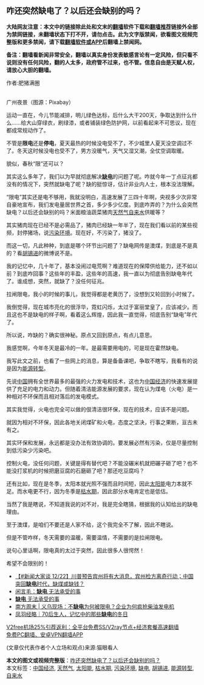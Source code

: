  <h2>咋还突然缺电了？以后还会缺别的吗？</h2> <p class="notice"><b>大陆网友注意：本文中的链接除此处和文末的<a href="https://github.com/bannedbook/fanqiang" >翻墙</a>软件下载和<a href="https://github.com/killgcd/justmysocks/blob/master/README.md">翻墙推荐</a>链接外全部为禁网链接，未翻墙状态下打不开，请勿点击。此为文字版禁闻，欲看图文视频完整版和更多禁闻，请下载<a href="https://github.com/bannedbook/fanqiang">翻墙软件或APP</a>后翻墙上禁闻网。</p><p>备注：翻墙看新闻非常安全，翻墙以真实身份发表敏感言论有一定风险，但只看不说则没有任何风险，翻的人太多，政府管不过来，也不管。信息自由是天赋人权，请放心大胆的翻墙。</b></p>  <div class="entry"> <p>作者:肥猪满圈</p> <p><br /> 广州夜景（图源：Pixabay） </p> <p> 运动一直在，今儿节能减排，明儿绿色达标，后什么大干200天，争取达到什么什么&hellip;&hellip;给大山穿绿衣，刷绿漆，或者铺装绿色防护网，以前看起来不可思议，现在都成常规动作了。 </p> <p>不管是<strong>限电</strong>还是<strong>停电</strong>，夏天最热的时候没电受不了，不少城里人夏天没空调过不了。冬天这时候没电也受不了，男方没暖气，天气又湿又潮，全仗空调取暖。 </p> <p>貌似，春秋“限”还可以？ </p> <p>其实这么多年了，我们以为早就彻底解决<strong><a href="https://www.bannedbook.org/bnews/tag/%E7%BC%BA%E7%94%B5/" class="st_tag internal_tag" rel="tag" title="标签 缺电 下的日志">缺电</a></strong>的问题了呢。咋就今年一丁点征兆都没有的情况下，突然就缺电了呢？缺的挺惊讶，估计非业内人士，根本没法理解。 </p>  <p>“限电”其实还是电不够用，我就没明白，高速发展了三四十年啊，央视多少次非常自豪地宣布，我们发电量居世界之首，多少多少亿度。到底咋弄的？为什么会突然缺电？以后还会缺别的吗？米面粮油蔬菜猪肉<a href="https://www.bannedbook.org/bnews/tag/%e5%a4%a9%e7%84%b6%e6%b0%94/" class="st_tag internal_tag" rel="tag" title="标签 天然气 下的日志">天然气</a><a href="https://www.bannedbook.org/bnews/tag/%E8%87%AA%E6%9D%A5%E6%B0%B4/" class="st_tag internal_tag" rel="tag" title="标签 自来水 下的日志">自来水</a>供暖等？ </p> <p>其实猪肉现在已经不是必需品了，猪肉已经缺一年半了，现在我们看以前的某些视频，封停猪场，说<a href="https://www.bannedbook.org/bnews/tag/%e6%b1%a1%e6%9f%93%e7%8e%af%e5%a2%83/" class="st_tag internal_tag" rel="tag" title="标签 污染环境 下的日志">污染环境</a>。现在好，不污染了，猪没了。 </p> <p>而这一切，凡此种种，到底是哪个环节出问题了？缺电网传是澳煤，到底是不是真的？看<a href="https://www.bannedbook.org/bnews/tag/%e8%83%a1%e9%94%a1%e8%bf%9b/" class="st_tag internal_tag" rel="tag" title="标签 胡锡进 下的日志">胡锡进</a>的微博说不是。 </p> <p>我的记忆中，几十年了，基本没闹过电荒啊？难道现在的保障供给能力，还不如以前？到底咋回事？这些年的丰盈，这些年的高速，我一直以为彻底告别缺电年代了。谁成想，突然，就缺了？没任何征兆。 </p> <p>拉闸限电，我小的时候的事儿，我觉得都是老黄历了，没想到又轮回到小时候了。 </p> <p>我倒觉得，现在城市亮化的很浮华，霓虹闪烁，太过于富丽堂皇了，应该减少。而且这也不是缺电的样子啊，看着这么辉煌，因此我一直觉得，彻底告别“缺电”年代了。 </p>  <p>所以说，咋缺的？确实很神秘。原点又回到原点，有点儿意思。 </p> <p>我感觉啊，今年冬天是最冷的一年。是最需要用电的，可是现在霍然缺电。 </p> <p>我写此文之前，也看了一些网上的消息，算是备备课吧，争取不瞎写，我看有的说是因为<a href="https://www.bannedbook.org/bnews/tag/%E8%83%BD%E6%BA%90%E8%BD%AC%E5%9E%8B/" class="st_tag internal_tag" rel="tag" title="标签 能源转型 下的日志">能源转型</a>。 </p> <p>先说<span class='wp_keywordlink_affiliate'><a href="https://www.bannedbook.org/" title="中国" target="_blank">中国</a></span>拥有全世界最多的最强的火力发电和技术，这也为<a href="https://www.bannedbook.org/bnews/tag/%e4%b8%ad%e5%9b%bd%e7%bb%8f%e6%b5%8e/" class="st_tag internal_tag" rel="tag" title="标签 中国经济 下的日志">中国经济</a>的快速发展提供了充足的电力和动力。但随着清洁能源发展的要求，现在认为煤电（火电）是一种相对不环保而且相对落后的发电模式。 </p> <p>其实我觉得，火电也完全可以做的佷清洁很环保，现在的技术，应该不是问题。 </p> <p>就因为相对不环保，因此各地关闭煤矿和火电，态度之坚决，行事之果断，亘古未有之。 </p>  <p>其实环保和发展，永远都是没办法有效协调的。要发展必然有污染，仅是尽量控制到低污染少污染吧。 </p> <p>控制火电，没任何问题，关键是得有替代吧？不能没碾米机就把碾子砸了吧？也不能没打浆机的时候把磨豆腐的石磨砸了吧？那还吃豆腐吗？ </p> <p>还有比如，现在是冬季，太阳本就光照不强而且时间短，因此<a href="https://www.bannedbook.org/bnews/tag/%e5%a4%aa%e9%98%b3%e8%83%bd/" class="st_tag internal_tag" rel="tag" title="标签 太阳能 下的日志">太阳能</a>电力本就不足。而水电更不行，因为冬季是<a href="https://www.bannedbook.org/bnews/tag/%E6%9E%AF%E6%B0%B4%E6%9C%9F/" class="st_tag internal_tag" rel="tag" title="标签 枯水期 下的日志">枯水期</a>，因此部分水电肯定也是低估。 </p> <p>当然了我是瞎说，不知道我说的对不对，我是完全瞎猜，根据我的认知给出的缺电理由。 </p> <p>至于澳煤，是咱们不要还是人家不给，这个我完全不了解，因此不瞎说。 </p> <p>但是不管咋样，冬天需要的温暖，需要温情，不需要的是拉闸限电。 </p>  <p>说句心里话啊，限电真的太过于突然，因此很多人很愕然！ </p> <p>希望不会限别的！ </p> <ul class='op-related-articles' title='相关阅读'> <li><a href='https://www.bannedbook.org/bnews/bannedvideo/20201222/1452979.html' target='_blank'>【#新闻大家谈 12/22】川普预告宾州将有大消息，宾州检方离奇行动；中国突回<b>缺电</b>时代，缺煤或缺钱？</a></li> <li><a href='https://www.bannedbook.org/bnews/comments/20201222/1452662.html' target='_blank'>闲言毛：<b>缺电</b> 无法承受的事</a></li> <li><a href='https://www.bannedbook.org/bnews/comments/20201222/1452574.html' target='_blank'><b>缺电</b> 无法承受的事</a></li> <li><a href='https://www.bannedbook.org/bnews/baitai/20201220/1451257.html' target='_blank'>南方周末 &#124; 义乌现场：不<b>缺电</b>为何被限电？企业为何疯抢柴油发电机</a></li> <li><a href='https://www.bannedbook.org/bnews/baitai/20201218/1450339.html' target='_blank'>凤羽经略｜70后生人，记忆中的那些<b>缺电</b>的冬日</a></li> </ul> <p class="texttj"> <a href="https://www.bannedbook.org/forum23/topic22702.html" target="_blank">V2free机场25%引荐返利：全平台免费SS/V2ray节点+经济套餐高速翻墙</a><br/> <a href="https://github.com/bannedbook/fanqiang/wiki/%E7%A6%81%E9%97%BB%E7%BD%91%E5%AE%89%E5%8D%93%E7%BF%BB%E5%A2%99%E6%96%B0%E9%97%BBAPP" target="_blank">免费PC翻墙、安卓VPN翻墙APP</a></p><p> (文章仅代表作者个人立场和观点)来源:猫眼看人</p><a name='sharetosocial'></a>       <div><b>本文的图文或视频完整版</b>：<a href='https://www.bannedbook.org/bnews/comments/20201223/1453264.html'>咋还突然缺电了？以后还会缺别的吗？</a></div>  </div><!--END ENTRY--> <div class="postfooter"> <div>本文标签：<a href="https://www.bannedbook.org/bnews/tag/%e4%b8%ad%e5%9b%bd%e7%bb%8f%e6%b5%8e/" rel="tag">中国经济</a>, <a href="https://www.bannedbook.org/bnews/tag/%e5%a4%a9%e7%84%b6%e6%b0%94/" rel="tag">天然气</a>, <a href="https://www.bannedbook.org/bnews/tag/%e5%a4%aa%e9%98%b3%e8%83%bd/" rel="tag">太阳能</a>, <a href="https://www.bannedbook.org/bnews/tag/%E6%9E%AF%E6%B0%B4%E6%9C%9F/" rel="tag">枯水期</a>, <a href="https://www.bannedbook.org/bnews/tag/%e6%b1%a1%e6%9f%93%e7%8e%af%e5%a2%83/" rel="tag">污染环境</a>, <a href="https://www.bannedbook.org/bnews/tag/%E7%BC%BA%E7%94%B5/" rel="tag">缺电</a>, <a href="https://www.bannedbook.org/bnews/tag/%e8%83%a1%e9%94%a1%e8%bf%9b/" rel="tag">胡锡进</a>, <a href="https://www.bannedbook.org/bnews/tag/%E8%83%BD%E6%BA%90%E8%BD%AC%E5%9E%8B/" rel="tag">能源转型</a>, <a href="https://www.bannedbook.org/bnews/tag/%E8%87%AA%E6%9D%A5%E6%B0%B4/" rel="tag">自来水</a></div>  </div><!--END POSTFOOTER--> 